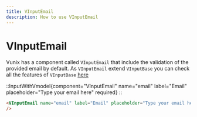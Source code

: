 ```yaml
---
title: VInputEmail
description: How to use VInputEmail
---
```


# VInputEmail

Vunix has a component called `VInputEmail` that include the validation of the provided email by default.
As `VInputEmail` extend `VInputBase` you can check all the features of `VInputBase` [here](/components/form/inputbase)

::InputWithVmodel{component="VInputEmail" name="email" label="Email" placeholder="Type your email here" required}
::

```html
<VInputEmail name="email" label="Email" placeholder="Type your email here" required
/>
```